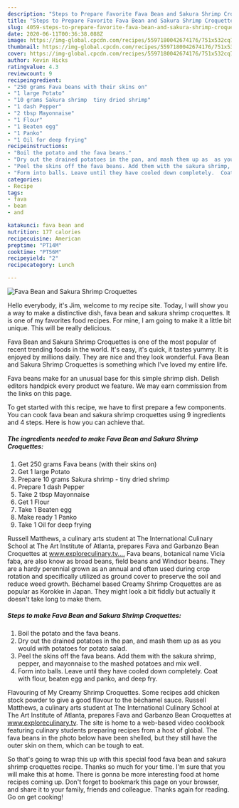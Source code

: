 ```yaml
---
description: "Steps to Prepare Favorite Fava Bean and Sakura Shrimp Croquettes"
title: "Steps to Prepare Favorite Fava Bean and Sakura Shrimp Croquettes"
slug: 4059-steps-to-prepare-favorite-fava-bean-and-sakura-shrimp-croquettes
date: 2020-06-11T00:36:38.088Z
image: https://img-global.cpcdn.com/recipes/5597180042674176/751x532cq70/fava-bean-and-sakura-shrimp-croquettes-recipe-main-photo.jpg
thumbnail: https://img-global.cpcdn.com/recipes/5597180042674176/751x532cq70/fava-bean-and-sakura-shrimp-croquettes-recipe-main-photo.jpg
cover: https://img-global.cpcdn.com/recipes/5597180042674176/751x532cq70/fava-bean-and-sakura-shrimp-croquettes-recipe-main-photo.jpg
author: Kevin Hicks
ratingvalue: 4.3
reviewcount: 9
recipeingredient:
- "250 grams Fava beans with their skins on"
- "1 large Potato"
- "10 grams Sakura shrimp  tiny dried shrimp"
- "1 dash Pepper"
- "2 tbsp Mayonnaise"
- "1 Flour"
- "1 Beaten egg"
- "1 Panko"
- "1 Oil for deep frying"
recipeinstructions:
- "Boil the potato and the fava beans."
- "Dry out the drained potatoes in the pan, and mash them up as  as you would with potatoes for potato salad."
- "Peel the skins off the fava beans. Add them with the sakura shrimp, pepper, and mayonnaise to the mashed potatoes and mix well."
- "Form into balls. Leave until they have cooled down completely.  Coat with flour, beaten egg and panko, and deep fry."
categories:
- Recipe
tags:
- fava
- bean
- and

katakunci: fava bean and 
nutrition: 177 calories
recipecuisine: American
preptime: "PT14M"
cooktime: "PT56M"
recipeyield: "2"
recipecategory: Lunch

---
```



![Fava Bean and Sakura Shrimp Croquettes](https://img-global.cpcdn.com/recipes/5597180042674176/751x532cq70/fava-bean-and-sakura-shrimp-croquettes-recipe-main-photo.jpg)

Hello everybody, it's Jim, welcome to my recipe site. Today, I will show you a way to make a distinctive dish, fava bean and sakura shrimp croquettes. It is one of my favorites food recipes. For mine, I am going to make it a little bit unique. This will be really delicious.

Fava Bean and Sakura Shrimp Croquettes is one of the most popular of recent trending foods in the world. It's easy, it's quick, it tastes yummy. It is enjoyed by millions daily. They are nice and they look wonderful. Fava Bean and Sakura Shrimp Croquettes is something which I've loved my entire life.

Fava beans make for an unusual base for this simple shrimp dish. Delish editors handpick every product we feature. We may earn commission from the links on this page.


To get started with this recipe, we have to first prepare a few components. You can cook fava bean and sakura shrimp croquettes using 9 ingredients and 4 steps. Here is how you can achieve that.

<!--inarticleads1-->

##### The ingredients needed to make Fava Bean and Sakura Shrimp Croquettes:

1. Get 250 grams Fava beans (with their skins on)
1. Get 1 large Potato
1. Prepare 10 grams Sakura shrimp - tiny dried shrimp
1. Prepare 1 dash Pepper
1. Take 2 tbsp Mayonnaise
1. Get 1 Flour
1. Take 1 Beaten egg
1. Make ready 1 Panko
1. Take 1 Oil for deep frying


Russell Matthews, a culinary arts student at The International Culinary School at The Art Institute of Atlanta, prepares Fava and Garbanzo Bean Croquettes at www.exploreculinary.tv.… Fava beans, botanical name Vicia faba, are also know as broad beans, field beans and Windsor beans. They are a hardy perennial grown as an annual and often used during crop rotation and specifically utilized as ground cover to preserve the soil and reduce weed growth. Béchamel based Creamy Shrimp Croquettes are as popular as Korokke in Japan. They might look a bit fiddly but actually it doesn&#39;t take long to make them. 

<!--inarticleads2-->

##### Steps to make Fava Bean and Sakura Shrimp Croquettes:

1. Boil the potato and the fava beans.
1. Dry out the drained potatoes in the pan, and mash them up as  as you would with potatoes for potato salad.
1. Peel the skins off the fava beans. Add them with the sakura shrimp, pepper, and mayonnaise to the mashed potatoes and mix well.
1. Form into balls. Leave until they have cooled down completely.  Coat with flour, beaten egg and panko, and deep fry.


Flavouring of My Creamy Shrimp Croquettes. Some recipes add chicken stock powder to give a good flavour to the béchamel sauce. Russell Matthews, a culinary arts student at The International Culinary School at The Art Institute of Atlanta, prepares Fava and Garbanzo Bean Croquettes at www.exploreculinary.tv. The site is home to a web-based video cookbook featuring culinary students preparing recipes from a host of global. The fava beans in the photo below have been shelled, but they still have the outer skin on them, which can be tough to eat. 

So that's going to wrap this up with this special food fava bean and sakura shrimp croquettes recipe. Thanks so much for your time. I'm sure that you will make this at home. There is gonna be more interesting food at home recipes coming up. Don't forget to bookmark this page on your browser, and share it to your family, friends and colleague. Thanks again for reading. Go on get cooking!
